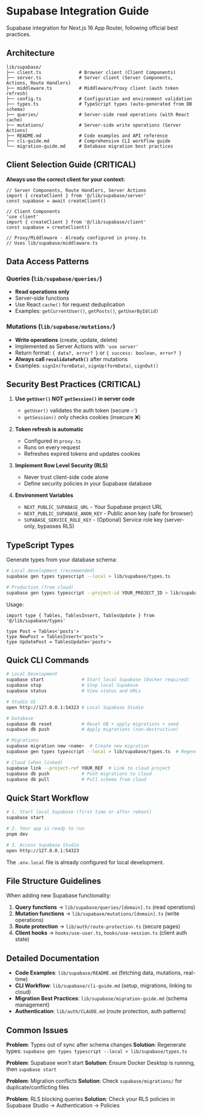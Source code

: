 # Supabase Integration Guide

Supabase integration for Next.js 16 App Router, following official best practices.

## Architecture

```
lib/supabase/
├── client.ts              # Browser client (Client Components)
├── server.ts              # Server client (Server Components, Actions, Route Handlers)
├── middleware.ts          # Middleware/Proxy client (auth token refresh)
├── config.ts              # Configuration and environment validation
├── types.ts               # TypeScript types (auto-generated from DB schema)
├── queries/               # Server-side read operations (with React cache)
├── mutations/             # Server-side write operations (Server Actions)
├── README.md              # Code examples and API reference
├── cli-guide.md           # Comprehensive CLI workflow guide
└── migration-guide.md     # Database migration best practices
```

## Client Selection Guide (CRITICAL)

**Always use the correct client for your context:**

```tsx
// Server Components, Route Handlers, Server Actions
import { createClient } from '@/lib/supabase/server'
const supabase = await createClient()

// Client Components
'use client'
import { createClient } from '@/lib/supabase/client'
const supabase = createClient()

// Proxy/Middleware - Already configured in proxy.ts
// Uses lib/supabase/middleware.ts
```

## Data Access Patterns

### Queries (`lib/supabase/queries/`)
- **Read operations only**
- Server-side functions
- Use React `cache()` for request deduplication
- Examples: `getCurrentUser()`, `getPosts()`, `getUserById(id)`

### Mutations (`lib/supabase/mutations/`)
- **Write operations** (create, update, delete)
- Implemented as Server Actions with `'use server'`
- Return format: `{ data?, error? }` or `{ success: boolean, error? }`
- **Always call `revalidatePath()`** after mutations
- Examples: `signIn(formData)`, `signUp(formData)`, `signOut()`

## Security Best Practices (CRITICAL)

1. **Use `getUser()` NOT `getSession()` in server code**
   - `getUser()` validates the auth token (secure ✅)
   - `getSession()` only checks cookies (insecure ❌)

2. **Token refresh is automatic**
   - Configured in `proxy.ts`
   - Runs on every request
   - Refreshes expired tokens and updates cookies

3. **Implement Row Level Security (RLS)**
   - Never trust client-side code alone
   - Define security policies in your Supabase database

4. **Environment Variables**
   - `NEXT_PUBLIC_SUPABASE_URL` - Your Supabase project URL
   - `NEXT_PUBLIC_SUPABASE_ANON_KEY` - Public anon key (safe for browser)
   - `SUPABASE_SERVICE_ROLE_KEY` - (Optional) Service role key (server-only, bypasses RLS)

## TypeScript Types

Generate types from your database schema:

```bash
# Local development (recommended)
supabase gen types typescript --local > lib/supabase/types.ts

# Production (from cloud)
supabase gen types typescript --project-id YOUR_PROJECT_ID > lib/supabase/types.ts
```

Usage:
```tsx
import type { Tables, TablesInsert, TablesUpdate } from '@/lib/supabase/types'

type Post = Tables<'posts'>
type NewPost = TablesInsert<'posts'>
type UpdatePost = TablesUpdate<'posts'>
```

## Quick CLI Commands

```bash
# Local Development
supabase start              # Start local Supabase (Docker required)
supabase stop               # Stop local Supabase
supabase status             # View status and URLs

# Studio UI
open http://127.0.0.1:54323 # Local Supabase Studio

# Database
supabase db reset           # Reset DB + apply migrations + seed
supabase db push            # Apply migrations (non-destructive)

# Migrations
supabase migration new <name>  # Create new migration
supabase gen types typescript --local > lib/supabase/types.ts  # Regenerate types

# Cloud (when linked)
supabase link --project-ref YOUR_REF  # Link to cloud project
supabase db push            # Push migrations to cloud
supabase db pull            # Pull schema from cloud
```

## Quick Start Workflow

```bash
# 1. Start local Supabase (first time or after reboot)
supabase start

# 2. Your app is ready to run
pnpm dev

# 3. Access Supabase Studio
open http://127.0.0.1:54323
```

The `.env.local` file is already configured for local development.

## File Structure Guidelines

When adding new Supabase functionality:

1. **Query functions** → `lib/supabase/queries/[domain].ts` (read operations)
2. **Mutation functions** → `lib/supabase/mutations/[domain].ts` (write operations)
3. **Route protection** → `lib/auth/route-protection.ts` (secure pages)
4. **Client hooks** → `hooks/use-user.ts`, `hooks/use-session.ts` (client auth state)

## Detailed Documentation

- **Code Examples**: `lib/supabase/README.md` (fetching data, mutations, real-time)
- **CLI Workflow**: `lib/supabase/cli-guide.md` (setup, migrations, linking to cloud)
- **Migration Best Practices**: `lib/supabase/migration-guide.md` (schema management)
- **Authentication**: `lib/auth/CLAUDE.md` (route protection, auth patterns)

## Common Issues

**Problem**: Types out of sync after schema changes
**Solution**: Regenerate types: `supabase gen types typescript --local > lib/supabase/types.ts`

**Problem**: Supabase won't start
**Solution**: Ensure Docker Desktop is running, then `supabase start`

**Problem**: Migration conflicts
**Solution**: Check `supabase/migrations/` for duplicate/conflicting files

**Problem**: RLS blocking queries
**Solution**: Check your RLS policies in Supabase Studio → Authentication → Policies